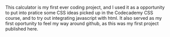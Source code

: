 This calculator is my first ever coding project, and I used it as a opportunity to put into pratice some CSS ideas picked up in the Codecademy CSS course, and to try out integrating javascript with html. It also served as my first oportunity to feel my way around github, as this was my first project published here.
